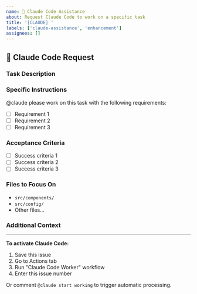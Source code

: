 ```yaml
---
name: 🤖 Claude Code Assistance
about: Request Claude Code to work on a specific task
title: '[CLAUDE] '
labels: ['claude-assistance', 'enhancement']
assignees: []
---
```


## 🤖 Claude Code Request

### Task Description
<!-- Describe what you want Claude Code to work on -->

### Specific Instructions
<!-- Provide specific instructions for Claude -->
@claude please work on this task with the following requirements:

- [ ] Requirement 1
- [ ] Requirement 2
- [ ] Requirement 3

### Acceptance Criteria
<!-- Define what success looks like -->

- [ ] Success criteria 1
- [ ] Success criteria 2
- [ ] Success criteria 3

### Files to Focus On
<!-- List specific files or components to work on -->

- `src/components/`
- `src/config/`
- Other files...

### Additional Context
<!-- Add any other context, screenshots, or examples -->

---

**To activate Claude Code:**
1. Save this issue
2. Go to Actions tab
3. Run "Claude Code Worker" workflow
4. Enter this issue number

Or comment `@claude start working` to trigger automatic processing.